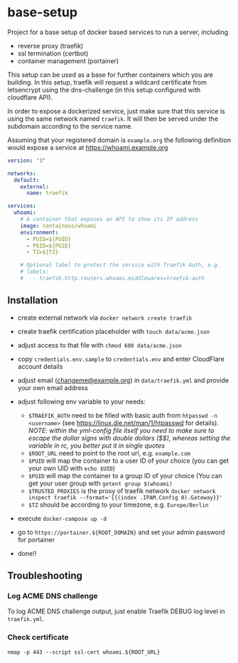 # base-setup

Project for a base setup of docker based services to run a server, including

- reverse proxy (traefik)
- ssl termination (certbot)
- container management (portainer)

This setup can be used as a base for further containers which you are building. In this setup, traefik will request a wildcard certificate from letsencrypt using the dns-challenge (in this setup configured with cloudflare API).

In order to expose a dockerized service, just make sure that this service is using the same network named `traefik`. It will then be served under the subdomain according to the service name.

Assuming that your registered domain is `example.org` the following definition would expose a service at https://whoami.example.org

```yaml
version: "3"

networks:
  default:
    external:
      name: traefik

services:
  whoami:
    # A container that exposes an API to show its IP address
    image: containous/whoami
    environment:
      - PUID=${PUID}
      - PGID=${PGID}
      - TZ=${TZ}

    # Optional label to protect the service with Traefik Auth, e.g.
    # labels:
    #   - traefik.http.routers.whoami.middlewares=traefik-auth
```

## Installation

- create external network via `docker network create traefik`
- create traefik certification placeholder with `touch data/acme.json`
- adjust access to that file with `chmod 600 data/acme.json`

- copy `credentials.env.sample` to `credentials.env` and enter CloudFlare account details
- adjust email (changeme@example.org) in `data/traefik.yml` and provide your own email address
- adjust following env variable to your needs:
  - `$TRAEFIK_AUTH` need to be filled with basic auth from `htpasswd -n <username>` (see https://linux.die.net/man/1/htpasswd for details). _NOTE: within the yml-config file itself you need to make sure to escape the dollar signs with double dollars ($$), whereas setting the variable in rc, you better put it in single quotes_
  - `$ROOT_URL` need to point to the root url, e.g. `example.com`
  - `$PUID` will map the container to a user ID of your choice (you can get your own UID with `echo $UID`)
  - `$PGID` will map the container to a group ID of your choice (You can get your user group with `getent group $(whoami)`
  - `$TRUSTED_PROXIES` is the proxy of traefik network `docker network inspect traefik --format='{{(index .IPAM.Config 0).Gateway}}'`
  - `$TZ` should be according to your timezone, e.g. `Europe/Berlin`
- execute `docker-compose up -d`
- go to `https://portainer.${ROOT_DOMAIN}` and set your admin password for portainer
- done!!

## Troubleshooting

### Log ACME DNS challenge

To log ACME DNS challenge output, just enable Traefik DEBUG log level in `traefik.yml`.

### Check certificate

`nmap -p 443 --script ssl-cert whoami.${ROOT_URL}`
